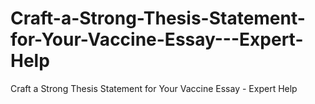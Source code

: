 # Craft-a-Strong-Thesis-Statement-for-Your-Vaccine-Essay---Expert-Help
Craft a Strong Thesis Statement for Your Vaccine Essay - Expert Help
